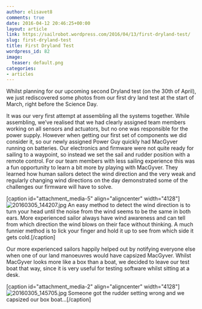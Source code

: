 ```yaml
---
author: elisavet8
comments: true
date: 2016-04-12 20:46:25+00:00
layout: article
link: https://sailrobot.wordpress.com/2016/04/13/first-dryland-test/
slug: first-dryland-test
title: First Dryland Test
wordpress_id: 82
image:
  teaser: default.png
categories:
- articles
---
```


Whilst planning for our upcoming second Dryland test (on the 30th of April), we just rediscovered some photos from our first dry land test at the start of March, right before the Science Day.

It was our very first attempt at assembling all the systems together. While assembling, we’ve realised that we had clearly assigned team members working on all sensors and actuators, but no one was responsible for the power supply. However when getting our first set of components we did consider it, so our newly assigned Power Guy quickly had MacGyver running on batteries. Our electronics and firmware were not quite ready for sailing to a waypoint, so instead we set the sail and rudder position with a remote control. For our team members with less sailing experience this was a fun opportunity to learn a bit more by playing with MacGyver. They learned how human sailors detect the wind direction and the very weak and regularly changing wind directions on the day demonstrated some of the challenges our firmware will have to solve.

[caption id="attachment_media-5" align="aligncenter" width="4128"]![20160305_144207.jpg](https://sailrobot.files.wordpress.com/2016/04/20160305_144207.jpg) An easy method to detect the wind direction is to turn your head until the noise from the wind seems to be the same in both ears. More experienced sailor always have wind awareness and can tell from which direction the wind blows on their face without thinking. A much funnier method is to lick your finger and hold it up to see from which side it gets cold.[/caption]



Our more experienced sailors happily helped out by notifying everyone else when one of our land manoeuvres would have capsized MacGyver. Whilst MacGyver looks more like a box than a boat, we decided to leave our test boat that way, since it is very useful for testing software whilst sitting at a desk.



[caption id="attachment_media-2" align="aligncenter" width="4128"]![20160305_145705.jpg](https://sailrobot.files.wordpress.com/2016/04/20160305_145705.jpg) Someone got the rudder setting wrong and we capsized our box boat...[/caption]
